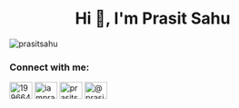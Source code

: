 <h1 align="center">Hi 👋, I'm Prasit Sahu</h1>
<p align="left"> <img src="https://komarev.com/ghpvc/?username=prasitsahu&label=Profile%20views&color=0e75b6&style=flat" alt="prasitsahu" /> </p>

<h3 align="left">Connect with me:</h3>
<p align="left">
<a href="https://stackoverflow.com/users/19966469" target="blank"><img align="center" src="https://raw.githubusercontent.com/rahuldkjain/github-profile-readme-generator/master/src/images/icons/Social/stack-overflow.svg" alt="19966469" height="30" width="40" /></a>
<a href="https://twitter.com/iamprasitsahu" target="blank"><img align="center" src="https://raw.githubusercontent.com/rahuldkjain/github-profile-readme-generator/master/src/images/icons/Social/twitter.svg" alt="iamprasitsahu" height="30" width="40" /></a>
<a href="https://instagram.com/prasitsahu" target="blank"><img align="center" src="https://raw.githubusercontent.com/rahuldkjain/github-profile-readme-generator/master/src/images/icons/Social/instagram.svg" alt="prasitsahu" height="30" width="40" /></a>
<a href="https://medium.com/@prasitsahu" target="blank"><img align="center" src="https://raw.githubusercontent.com/rahuldkjain/github-profile-readme-generator/master/src/images/icons/Social/medium.svg" alt="@prasitsahu" height="30" width="40" /></a>
</p>

